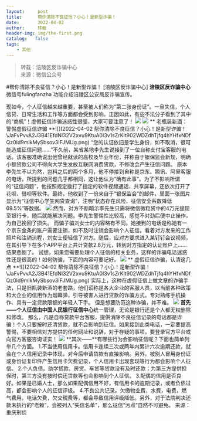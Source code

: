 ```yaml
---
layout:     post
title:      帮你清除不良征信？小心！是新型诈骗！
date:       2022-04-02
author:     转载
header-img: img/the-first.png
catalog:   false
tags:
    - 其他
---
```


<blockquote><p>转载：涪陵区反诈骗中心<br>
来源：微信公众号</p></blockquote>

#帮你清除不良征信？小心！是新型诈骗！
[涪陵区反诈骗中心]
**涪陵区反诈骗中心**
微信号fulingfanzha
功能介绍涪陵区公安局反诈骗宣传。

现如今，个人征信越来越重要，甚至被人们称为“第二张身份证”。一旦失信，个人信贷、日常生活和工作等方面都会受到影响。正因如此，有些不法分子看到了其中的“商机”！虚假征信诈骗迷惑性很强，大家可要注意了！
![]({{site.baseurl}}/postimg/ibZBtVZJdx2ZCxeR4Ng2OxrxzJa6T0EFEqZXsnICbsEibgslGwF47NoUqGVOibHuvRq2hGeVqhOXj3Gtt6JOYmvjQ.gif)
![]({{site.baseurl}}/postimg/IWPiaJVnj0tiaticz3q5sdglvQZLox5LnPWF3jL1j8ibuYibzm3u44vHqib8aaNHHgBUQ2wXwhmHUMjckbAyW3uRNASg.jpeg)
**
老瓶装新酒：警惕虚假征信诈骗
**![](2022-04-02
帮你清除不良征信？小心！是新型诈骗！\\JaFvPvvA2J3B41EfdNl32V2xvu9KtuA0I3v1sZrKlt902WDZdhTjfq4hYHfxNDfQz0Id9mIkMySbsov3IFJMUg.png)
“您的认证依旧是学生身份，如不取消，很可能造成征信问题……”不久前，某省某地李先生说接到了一位自称支付宝客服的电话。该客服准确说出他曾经就读的高校及毕业年份，并称由于银保监会新规，明确小额贷款公司不得向大学生发放互联网消费贷款，不修改会产生征信问题。
原本李先生不以为然，岂料之后的两个多月，他不停接到自称是京东、腾讯、阿里客服的电话，所提到的问题几乎都相同，这让他认为“确有此事”。为了不影响所谓的“征信问题”，他按照规定拨打了指定的软件视频通话、共享屏幕，还依次打开了花呗、借呗等软件。最终，他收到了一份来自于“银保监会”的邮件，里面一张图片显示为“征信中心学生网贷查询”，注明“状态存在风险、征信安全系数降低69.5%”等数据。
![]({{site.baseurl}}/postimg/IWPiaJVnj0tiaticz3q5sdglvQZLox5LnPWShhDibNv0on0RFOz5QsGJwE4gQFgQnS3Kt4RyOmZTOd2MPXicEUs9YRQ.jpeg)
然而，对方不断暗示李先生只需将微信微粒贷中的4万元提现至银行卡，随后就能解决问题。李先生警惕性比较高，感觉不对劲后便中止操作，为自己挽回了损失。
而骗子骗刘女士的内容略有不同。她接到的电话是称她有一个京东金条的账户需要注销，如不及时注销会影响个人征信。看着对方发来的工作照片和注销流程，刘女士便轻信了对方。随后，应对方要求进入某钉钉会议视频，在其引导下在多个APP平台上共计贷款2.8万元，转到对方指定的认证账户上……结果悲剧了。
试想，如果您需要处理个人征信的相关业务，这样的诈骗电话迷惑性还是很高的！如何防骗，下面的内容可要记好。
![]({{site.baseurl}}/postimg/IWPiaJVnj0tiaticz3q5sdglvQZLox5LnPWdhiaQGXhdiaP0ROBxxr0AlufTlA5hbLibyGY8LTtsgwOKzUNd9T99Fyqw.jpeg)
**
虚假征信诈骗，认清这几点
**![](2022-04-02
帮你清除不良征信？小心！是新型诈骗！\\JaFvPvvA2J3B41EfdNl32V2xvu9KtuA0I3v1sZrKlt902WDZdhTjfq4hYHfxNDfQz0Id9mIkMySbsov3IFJMUg.png)
实际上，这种在虚假征信上做文章的诈骗手法，只是旧瓶装新酒的老套路，他们谎称是各大企业的客服人员，以当前各种政策和大企业的信用作为烟幕弹，引导被害人进行贷款的诈骗方式，专对熟练手机操作、具有一定贷款限额的年轻人下手。
但是想要防范这种诈骗，并不难。
![]({{site.baseurl}}/postimg/IWPiaJVnj0tiaticz3q5sdglvQZLox5LnPWwzjHNplEQ2iarh7tg7rCMVW3ZJMjLH87TgAfIvK2qFncLOJ2WD2XWBA.jpeg)
**首先——**个人征信由**中国人民银行征信中心**统一管理，无论是银行还是个人都无权删除和修改。
那么，凡是自称贷款平台客服，提供消除不良征信记录的电话都是诈骗！个人只要按时还清贷款，就不会影响到征信。如果接到此类电话，一定要提高警惕，不要相信对方提供的任何网址和说辞，对于存疑的事项，要登录官方平台或向官方客服咨询证实！
![]({{site.baseurl}}/postimg/IWPiaJVnj0tiaticz3q5sdglvQZLox5LnPWZuolSeXj9Ov84AvrLcJyE7xNrb1SDW4pJ8KOEEQSNeBH5eqPtAYXlQ.jpeg)
**其次——**有哪些行为会影响征信呢？下面也简单列举几个方面。
1.不当使用信用卡。信用卡连续三次或两年内累计六次逾期还款，就会在个人信用记录中体现，对今后申请贷款有直接影响。另外，被别人冒用身份证或身份证复印件产生信用卡欠费记录，个人信用卡出现套现等行为都会影响个人征信。
2.个人负债。助学贷款、房贷、车贷等贷款没有及时还款；为第三方提供担保时，第三方没有按时偿还贷款等也会影响到个人征信。
3.配偶的信用是否良好。如果是已婚人士，那么如果配偶信用不好，有信用卡的逾期记录，或者负债过高，都会影响个人的征信评级。
4.不良公共记录。欠缴物业费，水费，电费，燃气费用，电话欠费，欠交税费等，都会导致信用评级降低。另外，对于法院判决还款未执行的“老赖”，会被列入“失信名单”，那么征信“污点”自然不可避免。
来源：重庆刑侦
